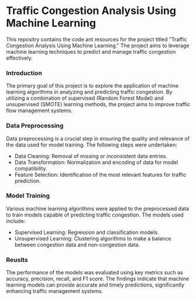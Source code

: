 # Traffic Congestion Analysis Using Machine Learning

This repositry contains the code ant resources for the project titled "Traffic Congestion Analysis Using Machine Learning." The project aims to leverage machine learning techniques to predict and manage traffic congestion effectively.

### Introduction
The primary goal of this project is to explore the application of machine learning algorithms in analyzing and predicting traffic congestion. By utilizing a combination of supervised (Random Forest Model) and unsupervised (SMOTE) learning methods, the project aims to improve traffic flow management systems.

### Data Preprocessing
Data preprocessing is a crucial step in ensuring the quality and relevance of the data used for model training. The following steps were undertaken:

- Data Cleaning: Removal of missing or inconsistent data entries.
- Data Transformation: Normalization and encoding of data for model compatibility.
- Feature Selection: Identification of the most relevant features for traffic prediction.

### Model Training
Various machine learning algorithms were applied to the preprocessed data to train models capable of predicting traffic congestion. The models used include:

- Supervised Learning: Regression and classification models.
- Unsupervised Learning: Clustering algorithms to make a balance between congestion data and non-congestion data.

### Reuslts
The performance of the models was evaluated using key metrics such as accuracy, precision, recall, and F1 score. The findings indicate that machine learning models can provide accurate and timely predictions, significantly enhancing traffic management systems.
